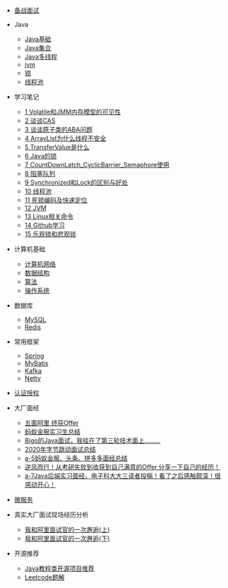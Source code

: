 

* [备战面试](./docs/a-1备战面试.md)

* Java
  * [Java基础](./docs/b-1面试题总结-Java基础.md)
  * [Java集合](./docs/b-2Java集合.md)
  * [Java多线程](./docs/b-3Java多线程.md)
  * [jvm](./docs/b-4jvm.md)
  * [锁](./docs/b-5lock.md)
  * [线程池](./docs/b-6threadpool.md)
* 学习笔记
  * [1 Volatile和JMM内存模型的可见性](./docs/JUC/1_Volatile/volatile.md)
  * [2 谈谈CAS](./docs/JUC/2_CAS/CAS.md)
  * [3 谈谈原子类的ABA问题](./docs/JUC/3_原子类的ABA问题/README.md)
  * [4 ArrayList为什么线程不安全](./docs/JUC/4_ArrayList为什么线程不安全/README.md)
  * [5 TransferValue是什么](./docs/JUC/5_TransferValue是什么/README.md)
  * [6 Java的锁](./docs/JUC/6_Java的锁/README.md)
  * [7 CountDownLatch_CyclicBarrier_Semaphore使用](./docs/JUC/7_CountDownLatch_CyclicBarrier_Semaphore使用/README.md)
  * [8 阻塞队列](./docs/JUC/8_阻塞队列/README.md)
  * [9 Synchronized和Lock的区别与好处](./docs/JUC/9_Synchronized和Lock的区别与好处/README.md)
  * [10 线程池](./docs/JUC/10_线程池/README.md)
  * [11 死锁编码及快速定位](./docs/JUC/11_死锁编码及快速定位/README.md)
  * [12 JVM](./docs/JUC/12_JVM/README.md)
  * [13 Linux相关命令](./docs/JUC/13_Linux相关命令/README.md)
  * [14 Github学习](./docs/JUC/14_Github学习/README.md)
  * [15 乐观锁和悲观锁](./docs/JUC/15_乐观锁和悲观锁/README.md)
  
* 计算机基础
  * [计算机网络](./docs/c-1计算机网络.md)
  * [数据结构](./docs/c-2数据结构.md)
  * [算法](./docs/c-3算法.md)
  * [操作系统](./docs/c-4操作系统.md)
  
* 数据库
  * [MySQL](./docs/d-1-mysql.md)
  * [Redis](./docs/d-2-redis.md)
  
* 常用框架
  * [Spring](./docs/e-1spring.md)
  * [MyBatis](./docs/e-2mybatis.md)
  * [Kafka](./docs/e-3kafka.md)
  * [Netty](./docs/e-4netty.md)
  
* [认证授权](./docs/f-1认证授权.md)

* 大厂面经
  * [五面阿里,终获Offer](./docs/interview-experience/a-1五面阿里,终获Offer.md)
  * [蚂蚁金服实习生总结](./docs/interview-experience/a-2蚂蚁金服实习生总结.md)
  * [Bigo的Java面试，我挂在了第三轮技术面上.........](./docs/interview-experience/a-3Bigo的Java面试，我挂在了第三轮技术面上..........md)
  * [2020年字节跳动面试总结](./docs/interview-experience/a-4-2020年字节跳动面试总结.md)
  * [a-5蚂蚁金服、头条、拼多多面经总结](./docs/interview-experience/a-5蚂蚁金服、头条、拼多多面经总结.md)
  * [逆风而行！从考研失败到收获到自己满意的Offer,分享一下自己的经历！](./docs/interview-experience/a-6逆风而行！从考研失败到收获到自己满意的Offer,分享一下自己的经历！.md)
  * [a-7Java后端实习面经，电子科大大三读者投稿！看了之后感触颇深！很感动开心！](./docs/interview-experience/a-7Java后端实习面经，电子科大大三读者投稿！看了之后感触颇深！很感动开心！.md)
  
* [微服务](./docs/h-微服务.md)

* 真实大厂面试现场经历分析
  * [我和阿里面试官的一次邂逅(上)](./docs/i-1真实大厂面试现场.md)
  * [我和阿里面试官的一次邂逅(下)](./docs/i-2真实大厂面试现场.md)
  
* 开源推荐
  * [Java教程类开源项目推荐](./docs/j-1java.md)
  * [Leetcode题解](./docs/j-2algorithm.md)

